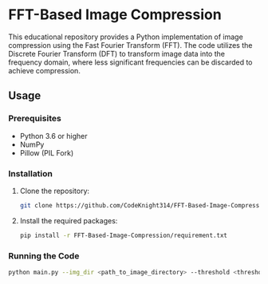 # FFT-Based Image Compression

This educational repository provides a Python implementation of image compression using the Fast Fourier Transform (FFT). The code utilizes the Discrete Fourier Transform (DFT) to transform image data into the frequency domain, where less significant frequencies can be discarded to achieve compression.

## Usage

### Prerequisites

  * Python 3.6 or higher
  * NumPy
  * Pillow (PIL Fork)

### Installation

1.  Clone the repository:

    ```bash
    git clone https://github.com/CodeKnight314/FFT-Based-Image-Compression.git
    ```

2.  Install the required packages:

    ```bash
    pip install -r FFT-Based-Image-Compression/requirement.txt
    ```

### Running the Code

```bash
python main.py --img_dir <path_to_image_directory> --threshold <threshold_value> --output_path <output_directory>
